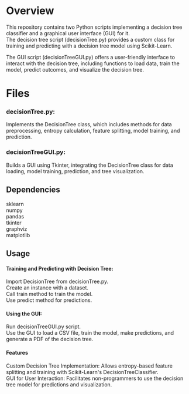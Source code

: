 
# Overview
This repository contains two Python scripts implementing a decision tree classifier and a graphical user interface (GUI) for it.     
The decision tree script (decisionTree.py) provides a custom class for training and predicting with a decision tree model using Scikit-Learn.    


The GUI script (decisionTreeGUI.py) offers a user-friendly interface to interact with the decision tree, including functions to load data, train the model, predict outcomes, and visualize the decision tree.

# Files
### decisionTree.py:
 Implements the DecisionTree class, which includes methods for data preprocessing, entropy calculation, feature splitting, model training, and prediction.

### decisionTreeGUI.py:
 Builds a GUI using Tkinter, integrating the DecisionTree class for data loading, model training, prediction, and tree visualization.

## Dependencies  
sklearn  
numpy  
pandas  
tkinter  
graphviz  
matplotlib  

## Usage
#### Training and Predicting with Decision Tree:  
Import DecisionTree from decisionTree.py.  
Create an instance with a dataset.  
Call train method to train the model.  
Use predict method for predictions.  

#### Using the GUI:
Run decisionTreeGUI.py script.  
Use the GUI to load a CSV file, train the model, make predictions, and generate a PDF of the decision tree.
#### Features  
Custom Decision Tree Implementation: Allows entropy-based feature splitting and training with Scikit-Learn's DecisionTreeClassifier.  
GUI for User Interaction: Facilitates non-programmers to use the decision tree model for predictions and visualization.  
